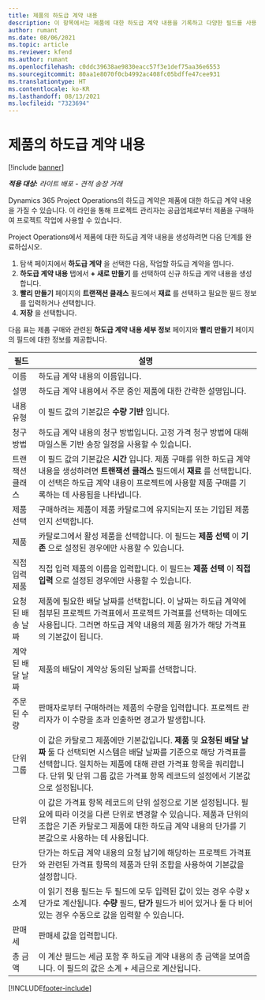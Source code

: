 ```yaml
---
title: 제품의 하도급 계약 내용
description: 이 항목에서는 제품에 대한 하도급 계약 내용을 기록하고 다양한 필드를 사용하여 공급업체로부터 제품 구매를 기록하는 방법을 설명합니다.
author: rumant
ms.date: 08/06/2021
ms.topic: article
ms.reviewer: kfend
ms.author: rumant
ms.openlocfilehash: c0ddc39638ae9830eacc57f3e1def75aa36e6553
ms.sourcegitcommit: 80aa1e8070f0cb4992ac408fc05bdffe47cee931
ms.translationtype: HT
ms.contentlocale: ko-KR
ms.lasthandoff: 08/13/2021
ms.locfileid: "7323694"
---
```

# <a name="subcontract-lines-for-products"></a>제품의 하도급 계약 내용

[!include [banner](../../includes/dataverse-preview.md)]

_**적용 대상:** 라이트 배포 - 견적 송장 거래_

Dynamics 365 Project Operations의 하도급 계약은 제품에 대한 하도급 계약 내용을 가질 수 있습니다. 이 라인을 통해 프로젝트 관리자는 공급업체로부터 제품을 구매하여 프로젝트 작업에 사용할 수 있습니다.

Project Operations에서 제품에 대한 하도급 계약 내용을 생성하려면 다음 단계를 완료하십시오.

1. 탐색 페이지에서 **하도급 계약** 을 선택한 다음, 작업할 하도급 계약을 엽니다. 
2. **하도급 계약 내용** 탭에서 **+ 새로 만들기** 를 선택하여 신규 하도급 계약 내용을 생성합니다.
3. **빨리 만들기** 페이지의 **트랜잭션 클래스** 필드에서 **재료** 를 선택하고 필요한 필드 정보를 입력하거나 선택합니다. 
4. **저장** 을 선택합니다.

다음 표는 제품 구매와 관련된 **하도급 계약 내용 세부 정보** 페이지와 **빨리 만들기** 페이지의 필드에 대한 정보를 제공합니다.

| 필드 | 설명 |
| ----- | ----------- |
| 이름 | 하도급 계약 내용의 이름입니다. |
| 설명 | 하도급 계약 내용에서 주문 중인 제품에 대한 간략한 설명입니다. |
| 내용 유형 | 이 필드 값의 기본값은 **수량 기반** 입니다. |
| 청구 방법 |  하도급 계약 내용의 청구 방법입니다. 고정 가격 청구 방법에 대해 마일스톤 기반 송장 일정을 사용할 수 있습니다. |
| 트랜잭션 클래스 | 이 필드 값의 기본값은 **시간** 입니다. 제품 구매를 위한 하도급 계약 내용을 생성하려면 **트랜잭션 클래스** 필드에서 **재료** 를 선택합니다. 이 선택은 하도급 계약 내용이 프로젝트에 사용할 제품 구매를 기록하는 데 사용됨을 나타냅니다. |
| 제품 선택 | 구매하려는 제품이 제품 카탈로그에 유지되는지 또는 기입된 제품인지 선택합니다. |
| 제품 | 카탈로그에서 활성 제품을 선택합니다. 이 필드는 **제품 선택** 이 **기존** 으로 설정된 경우에만 사용할 수 있습니다. |
| 직접 입력 제품 | 직접 입력 제품의 이름을 입력합니다. 이 필드는 **제품 선택** 이 **직접 입력** 으로 설정된 경우에만 사용할 수 있습니다.  |
| 요청된 배송 날짜 | 제품에 필요한 배달 날짜를 선택합니다. 이 날짜는 하도급 계약에 첨부된 프로젝트 가격표에서 프로젝트 가격표를 선택하는 데에도 사용됩니다. 그러면 하도급 계약 내용의 제품 원가가 해당 가격표의 기본값이 됩니다. |
| 계약된 배달 날짜 | 제품의 배달이 계약상 동의된 날짜를 선택합니다.  |
| 주문된 수량 | 판매자로부터 구매하려는 제품의 수량을 입력합니다. 프로젝트 관리자가 이 수량을 초과 인출하면 경고가 발생합니다. |
| 단위 그룹 | 이 값은 카탈로그 제품에만 기본값입니다. **제품** 및 **요청된 배달 날짜** 둘 다 선택되면 시스템은 배달 날짜를 기준으로 해당 가격표를 선택합니다. 일치하는 제품에 대해 관련 가격표 항목을 쿼리합니다. 단위 및 단위 그룹 값은 가격표 항목 레코드의 설정에서 기본값으로 설정됩니다. |
| 단위 | 이 값은 가격표 항목 레코드의 단위 설정으로 기본 설정됩니다. 필요에 따라 이것을 다른 단위로 변경할 수 있습니다. 제품과 단위의 조합은 기존 카탈로그 제품에 대한 하도급 계약 내용의 단가를 기본값으로 사용하는 데 사용됩니다. |
| 단가 | 단가는 하도급 계약 내용의 요청 납기에 해당하는 프로젝트 가격표와 관련된 가격표 항목의 제품과 단위 조합을 사용하여 기본값을 설정합니다.  |
| 소계 | 이 읽기 전용 필드는 두 필드에 모두 입력된 값이 있는 경우 수량 x 단가로 계산됩니다. **수량** 필드, **단가** 필드가 비어 있거나 둘 다 비어 있는 경우 수동으로 값을 입력할 수 있습니다.  |
| 판매세 | 판매세 값을 입력합니다. |
| 총 금액 | 이 계산 필드는 세금 포함 후 하도급 계약 내용의 총 금액을 보여줍니다. 이 필드의 값은 소계 + 세금으로 계산됩니다. |


[!INCLUDE[footer-include](../../includes/footer-banner.md)]
